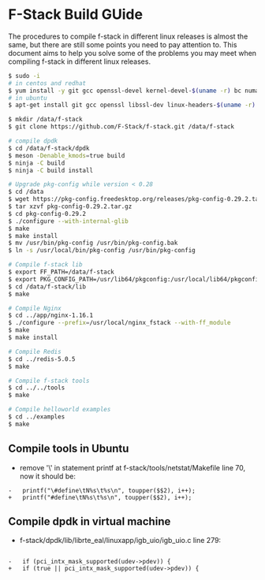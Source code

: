 # F-Stack Build GUide

The procedures to compile f-stack in different linux releases is almost the same, but there are still some points you need to pay attention to. This document aims to help you solve some of the problems you may meet when compiling f-stack in different linux releases.

```sh
$ sudo -i
# in centos and redhat
$ yum install -y git gcc openssl-devel kernel-devel-$(uname -r) bc numactl-devel python
# in ubuntu
$ apt-get install git gcc openssl libssl-dev linux-headers-$(uname -r) bc libnuma1 libnuma-dev libpcre3 libpcre3-dev zlib1g-dev python

$ mkdir /data/f-stack
$ git clone https://github.com/F-Stack/f-stack.git /data/f-stack

# compile dpdk
$ cd /data/f-stack/dpdk
$ meson -Denable_kmods=true build
$ ninja -C build
$ ninja -C build install

# Upgrade pkg-config while version < 0.28
$ cd /data
$ wget https://pkg-config.freedesktop.org/releases/pkg-config-0.29.2.tar.gz
$ tar xzvf pkg-config-0.29.2.tar.gz
$ cd pkg-config-0.29.2
$ ./configure --with-internal-glib
$ make
$ make install
$ mv /usr/bin/pkg-config /usr/bin/pkg-config.bak
$ ln -s /usr/local/bin/pkg-config /usr/bin/pkg-config

# Compile f-stack lib
$ export FF_PATH=/data/f-stack
$ export PKG_CONFIG_PATH=/usr/lib64/pkgconfig:/usr/local/lib64/pkgconfig:/usr/lib/pkgconfig
$ cd /data/f-stack/lib
$ make

# Compile Nginx
$ cd ../app/nginx-1.16.1
$ ./configure --prefix=/usr/local/nginx_fstack --with-ff_module
$ make
$ make install

# Compile Redis
$ cd ../redis-5.0.5
$ make

# Compile f-stack tools
$ cd ../../tools
$ make

# Compile helloworld examples
$ cd ../examples
$ make
```

## Compile tools in Ubuntu

- remove '\\' in statement printf at f-stack/tools/netstat/Makefile line 70, now it should be:

```
-   printf("\#define\tN%s\t%s\n", toupper($$2), i++);
+   printf("#define\tN%s\t%s\n", toupper($$2), i++);
```

## Compile dpdk in virtual machine

- f-stack/dpdk/lib/librte_eal/linuxapp/igb_uio/igb_uio.c line 279:
```

-   if (pci_intx_mask_supported(udev->pdev)) {
+   if (true || pci_intx_mask_supported(udev->pdev)) {
```
